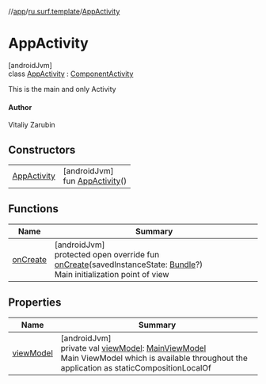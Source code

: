 //[app](../../../index.md)/[ru.surf.template](../index.md)/[AppActivity](index.md)

# AppActivity

[androidJvm]\
class [AppActivity](index.md) : [ComponentActivity](https://developer.android.com/reference/kotlin/androidx/activity/ComponentActivity.html)

This is the main and only Activity

#### Author

Vitaliy Zarubin

## Constructors

| | |
|---|---|
| [AppActivity](-app-activity.md) | [androidJvm]<br>fun [AppActivity](-app-activity.md)() |

## Functions

| Name | Summary |
|---|---|
| [onCreate](on-create.md) | [androidJvm]<br>protected open override fun [onCreate](on-create.md)(savedInstanceState: [Bundle](https://developer.android.com/reference/kotlin/android/os/Bundle.html)?)<br>Main initialization point of view |

## Properties

| Name | Summary |
|---|---|
| [viewModel](view-model.md) | [androidJvm]<br>private val [viewModel](view-model.md): [MainViewModel](../../../../modules/core/core/ru.surf.core.base/-main-view-model/index.md)<br>Main ViewModel which is available throughout the application as staticCompositionLocalOf |
